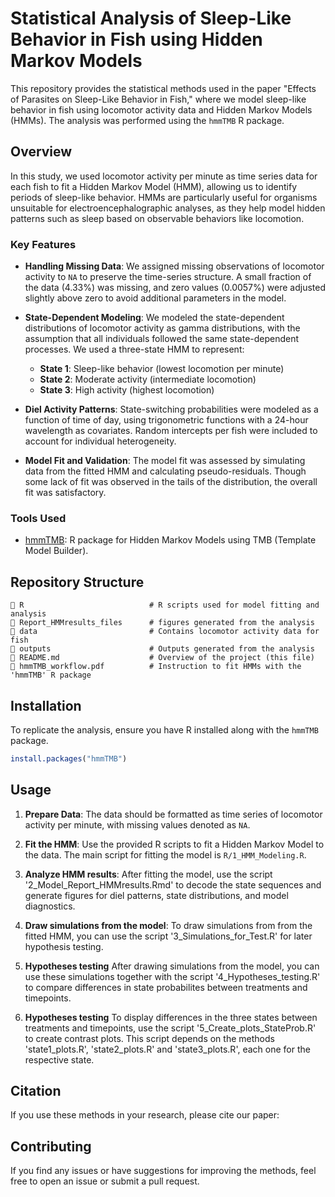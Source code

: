 
# Statistical Analysis of Sleep-Like Behavior in Fish using Hidden Markov Models

This repository provides the statistical methods used in the paper "Effects of Parasites on Sleep-Like Behavior in Fish," where we model sleep-like behavior in fish using locomotor activity data and Hidden Markov Models (HMMs). The analysis was performed using the `hmmTMB` R package.

## Overview

In this study, we used locomotor activity per minute as time series data for each fish to fit a Hidden Markov Model (HMM), allowing us to identify periods of sleep-like behavior. HMMs are particularly useful for organisms unsuitable for electroencephalographic analyses, as they help model hidden patterns such as sleep based on observable behaviors like locomotion.

### Key Features

- **Handling Missing Data**: We assigned missing observations of locomotor activity to `NA` to preserve the time-series structure. A small fraction of the data (4.33%) was missing, and zero values (0.0057%) were adjusted slightly above zero to avoid additional parameters in the model.
  
- **State-Dependent Modeling**: We modeled the state-dependent distributions of locomotor activity as gamma distributions, with the assumption that all individuals followed the same state-dependent processes. We used a three-state HMM to represent:
  - **State 1**: Sleep-like behavior (lowest locomotion per minute)
  - **State 2**: Moderate activity (intermediate locomotion)
  - **State 3**: High activity (highest locomotion)

- **Diel Activity Patterns**: State-switching probabilities were modeled as a function of time of day, using trigonometric functions with a 24-hour wavelength as covariates. Random intercepts per fish were included to account for individual heterogeneity.

- **Model Fit and Validation**: The model fit was assessed by simulating data from the fitted HMM and calculating pseudo-residuals. Though some lack of fit was observed in the tails of the distribution, the overall fit was satisfactory.

### Tools Used
- [hmmTMB](https://cran.r-project.org/web/packages/hmmTMB/index.html): R package for Hidden Markov Models using TMB (Template Model Builder).

## Repository Structure

```
📁 R                            # R scripts used for model fitting and analysis
📁 Report_HMMresults_files      # figures generated from the analysis       
📁 data                         # Contains locomotor activity data for fish
📁 outputs                      # Outputs generated from the analysis
📄 README.md                    # Overview of the project (this file)
📄 hmmTMB_workflow.pdf          # Instruction to fit HMMs with the 'hmmTMB' R package
```

## Installation

To replicate the analysis, ensure you have R installed along with the `hmmTMB` package.

```r
install.packages("hmmTMB")
```

## Usage

1. **Prepare Data**: The data should be formatted as time series of locomotor activity per minute, with missing values denoted as `NA`.

2. **Fit the HMM**: Use the provided R scripts to fit a Hidden Markov Model to the data. The main script for fitting the model is `R/1_HMM_Modeling.R`.

3. **Analyze HMM results**: After fitting the model, use the script '2_Model_Report_HMMresults.Rmd' to decode the state sequences and generate figures for diel patterns, state distributions, and model diagnostics.
   
4. **Draw simulations from the model**: To draw simulations from from the fitted HMM, you can use the script '3_Simulations_for_Test.R' for later hypothesis testing.

5. **Hypotheses testing** After drawing simulations from the model, you can use these simulations together with the script '4_Hypotheses_testing.R' to compare differences in state probabilites between treatments and timepoints.
 
6. **Hypotheses testing** To display differences in the three states between treatments and timepoints, use the script '5_Create_plots_StateProb.R' to create contrast plots. This script depends on the methods 'state1_plots.R', 'state2_plots.R' and 'state3_plots.R', each one for the respective state. 

## Citation

If you use these methods in your research, please cite our paper:

> 

## Contributing

If you find any issues or have suggestions for improving the methods, feel free to open an issue or submit a pull request.

